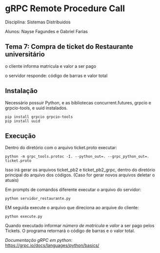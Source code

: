 # gRPC Remote Procedure Call

Disciplina: Sistemas Distribuidos

Alunos: Nayse Fagundes e Gabriel Farias 

## Tema 7: Compra de ticket do Restaurante universitário

o cliente informa matricula e valor a ser pago

o servidor responde: código de barras e valor total


## Instalação


Necessário possuir Python, e as bibliotecas concurrent.futures, grpcio e grpcio-tools, e uuid instalados.


```
pip install grpcio grpcio-tools
pip install uuid
```

## Execução

Dentro do diretório com o arquivo ticket.proto executar:
```
python -m grpc_tools.protoc -I. --python_out=. --grpc_python_out=. ticket.proto
```

Isso irá gerar os arquivos ticket_pb2 e ticket_pb2_grpc, dentro do diretório principal do arquivo dos códigos. (Caso for gerar novos arquivos deletar o atuais)

Em prompts de comandos diferente executar o arquivo do servidor:

```
python servidor_restaurante.py
```
EM seguida execute o arquivo que direciona ao arquive do cliente: 
```
python execute.py
```
Quando executado informar _número de matricula_ e _valor_ a ser pago pelos Tickets. O programa retornará o código de barras e o valor total.


_Documentação gRPC em python:_ https://grpc.io/docs/languages/python/basics/
